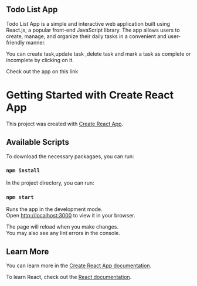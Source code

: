 
## Todo List App

Todo List App is a simple and interactive web application built using React.js, a popular front-end JavaScript library. The app allows users to create, manage, and organize their daily tasks in a convenient and user-friendly manner. 

You can create task,update task ,delete task and mark a task as complete or incomplete by clicking on it.

Check out the app on this link


# Getting Started with Create React App

This project was created with [Create React App](https://github.com/facebook/create-react-app).


## Available Scripts

To download the necessary packagaes, you can run:

### `npm install`

In the project directory, you can run:

### `npm start`

Runs the app in the development mode.\
Open [http://localhost:3000](http://localhost:3000) to view it in your browser.

The page will reload when you make changes.\
You may also see any lint errors in the console.

    
## Learn More

You can learn more in the [Create React App documentation](https://facebook.github.io/create-react-app/docs/getting-started).

To learn React, check out the [React documentation](https://reactjs.org/).

